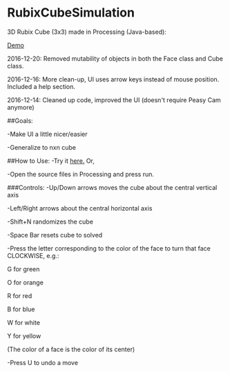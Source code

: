 # RubixCubeSimulation
3D Rubix Cube (3x3) made in Processing (Java-based): 

[Demo](https://www.openprocessing.org/sketch/395881)


2016-12-20: Removed mutability of objects in both the Face class and Cube class.

2016-12-16: More clean-up, UI uses arrow keys instead of mouse position. Included a help section.

2016-12-14: Cleaned up code, improved the UI (doesn't require Peasy Cam anymore)

##Goals:

-Make UI a little nicer/easier

-Generalize to nxn cube

##How to Use:
-Try it [here.](https://www.openprocessing.org/sketch/395881) Or,

-Open the source files in Processing and press run.

###Controls:
-Up/Down arrows moves the cube about the central vertical axis

-Left/Right arrows about the central horizontal axis

-Shift+N randomizes the cube

-Space Bar resets cube to solved

-Press the letter corresponding to the color of the face to turn that face CLOCKWISE, e.g.:

G for green

O for orange

R for red

B for blue

W for white

Y for yellow

(The color of a face is the color of its center)

-Press U to undo a move
